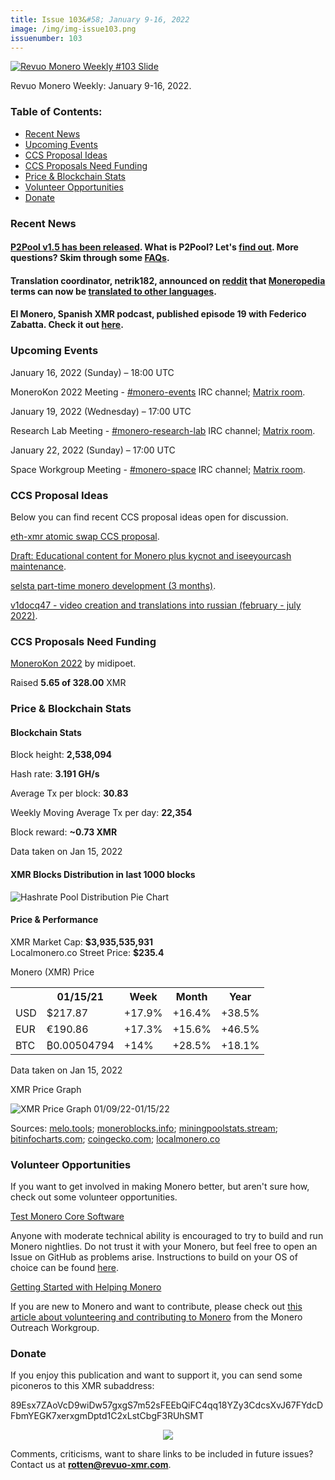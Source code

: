 ```yaml
---
title: Issue 103&#58; January 9-16, 2022
image: /img/img-issue103.png
issuenumber: 103
---
```

[<img src="/img/img-issue103.png" alt="Revuo Monero Weekly #103 Slide" class="img-lead">](/issue-103.html)

<p class="text-lead">Revuo Monero Weekly: January 9-16, 2022.</p>
<!--more-->

<h3>Table of Contents:</h3>
<ul class="contents">
    <li><a href="#news">Recent News</a></li>
    <li><a href="#events">Upcoming Events</a></li>
    <li><a href="#ideas">CCS Proposal Ideas</a></li>
    <li><a href="#proposals">CCS Proposals Need Funding</a></li>
    <li><a href="#stats">Price & Blockchain Stats</a></li>
    <li><a href="#volunteer">Volunteer Opportunities</a></li>
    <li><a href="#donate">Donate</a></li>
</ul>

<h3 id="news">Recent News</h3>

<div class="newsbyte">
    <h4><a href="https://github.com/SChernykh/p2pool/releases/tag/v1.5" target="_blank">P2Pool v1.5 has been released</a>. What is P2Pool? Let's <a href="https://github.com/SChernykh/p2pool/blob/master/README.md" target="_blank">find out</a>. More questions? Skim through some <a href="https://p2pool.io/#faq" target="_blank">FAQs</a>.</h4>
</div>

<div class="newsbyte">
    <h4>Translation coordinator, netrik182, announced on <a href="https://teddit.net/r/Monero/comments/s1a0ok/" target="_blank">reddit</a> that <a href="https://www.getmonero.org/resources/moneropedia/" target="_blank">Moneropedia</a> terms can now be <a href="https://translate.getmonero.org/projects/getmonero-moneropedia/" target="_blank">translated to other languages</a>.</h4>
</div>

<div class="newsbyte">
    <h4>El Monero, Spanish XMR podcast, published episode 19 with Federico Zabatta. Check it out <a href="https://yewtu.be/watch?v=dKV6ahaMWW8" target="_blank">here</a>.</h4>
</div>

<h3 id="events">Upcoming Events</h3>

<div class="event">
    <p class="date" markdown="1">January 16, 2022 (Sunday) – 18:00 UTC</p>
    <p markdown="1">MoneroKon 2022 Meeting - <a href="irc://irc.libera.chat/#monero-events" target="_blank">#monero-events</a> IRC channel; <a href="https://matrix.to/#/#monero-events:monero.social" target="_blank">Matrix room</a>.</p>
</div>

<div class="event">
    <p class="date" markdown="1">January 19, 2022 (Wednesday) – 17:00 UTC</p>
    <p markdown="1">Research Lab Meeting - <a href="irc://irc.libera.chat/#monero-research-lab" target="_blank">#monero-research-lab</a> IRC channel; <a href="https://matrix.to/#/#monero-research-lab:monero.social" target="_blank">Matrix room</a>.</p>
</div>

<div class="event">
    <p class="date" markdown="1">January 22, 2022 (Sunday) – 17:00 UTC</p>
    <p markdown="1">Space Workgroup Meeting - <a href="irc://irc.libera.chat/#monero-space" target="_blank">#monero-space</a> IRC channel; <a href="https://matrix.to/#/#monero-space:monero.social" target="_blank">Matrix room</a>.</p>
</div>

<h3 id="ideas">CCS Proposal Ideas</h3>

<p>Below you can find recent CCS proposal ideas open for discussion.</p>

<div class="proposal">
<p><a href="https://repo.getmonero.org/monero-project/ccs-proposals/-/merge_requests/277" target="_blank">eth-xmr atomic swap CCS proposal</a>.</p>
</div>

<div class="proposal">
<p><a href="https://repo.getmonero.org/monero-project/ccs-proposals/-/merge_requests/273" target="_blank">Draft: Educational content for Monero plus kycnot and iseeyourcash maintenance</a>.</p>
</div>

<div class="proposal">
<p><a href="https://repo.getmonero.org/monero-project/ccs-proposals/-/merge_requests/279" target="_blank">selsta part-time monero development (3 months)</a>.</p>
</div>

<div class="proposal">
<p><a href="https://repo.getmonero.org/monero-project/ccs-proposals/-/merge_requests/280" target="_blank">v1docq47 - video creation and translations into russian (february - july 2022)</a>.</p>
</div>

<h3 id="proposals">CCS Proposals Need Funding</h3>

<div class="proposal">
    <p><a href="https://ccs.getmonero.org/proposals/MoneroKon-2022-CCS.html" target="_blank">MoneroKon 2022</a> by midipoet.</p>
    <p>Raised <b>5.65 of 328.00</b> XMR</p>
</div>

<h3 id="stats">Price & Blockchain Stats</h3>

<h4 class="stat">Blockchain Stats</h4>

<div class="bcstats">
    <p>Block height: <b>2,538,094</b></p>
    <p>Hash rate: <b>3.191 GH/s</b></p>
    <p>Average Tx per block: <b>30.83</b></p>
    <p>Weekly Moving Average Tx per day: <b>22,354</b></p>
    <p>Block reward: <b>~0.73 XMR</b></p>
</div>
<p class="note">Data taken on Jan 15, 2022</p>

<h4 class="stat">XMR Blocks Distribution in last 1000 blocks</h4>
<p><img src="/img/hashrate-pool-distribution-0116.png" alt="Hashrate Pool Distribution Pie Chart"/></p>

<h4 class="stat" id="price-stat">Price & Performance</h4>

<div class="price-intro">XMR Market Cap: <b>$3,935,535,931</b><br/>Localmonero.co Street Price: <b>$235.4</b></div>

<p class="table-title">Monero (XMR) Price</p>
<table class="price-table">
  <tr class="row1">
    <th></th>
    <th>01/15/21</th>
    <th>Week</th>
    <th>Month</th>
    <th>Year</th>
  </tr>
  <tr>
    <td data-th="XMR to">USD</td>
    <td data-th="01/15/22">$217.87</td>
    <td data-th="Week" class="green">+17.9%</td>
    <td data-th="Month" class="green">+16.4%</td>
    <td data-th="Year" class="green">+38.5%</td>
  </tr>
  <tr class="row3">
    <td data-th="XMR to">EUR</td>
    <td data-th="01/15/22">€190.86</td>
    <td data-th="Week" class="green">+17.3%</td>
    <td data-th="Month" class="green">+15.6%</td>
    <td data-th="Year" class="green">+46.5%</td>
  </tr>
  <tr>
    <td data-th="XMR to">BTC</td>
    <td data-th="01/15/22">₿0.00504794</td>
    <td data-th="Week" class="green">+14%</td>
    <td data-th="Month" class="green">+28.5%</td>
    <td data-th="Year" class="green">+18.1%</td>
  </tr>
</table>
<p class="note">Data taken on Jan 15, 2022</p>

<p class="table-title">XMR Price Graph</p>

![XMR Price Graph 01/09/22-01/15/22](/img/weekly-chart-0116.png "XMR Price Graph 01/09/22-01/15/22") 

Sources: <a href="https://melo.tools/explorer/mainnet/" target="_blank">melo.tools</a>; <a href="https://moneroblocks.info/stats/transaction-stats" target="_blank">moneroblocks.info</a>; <a href="https://miningpoolstats.stream/monero" target="_blank">miningpoolstats.stream</a>; <a href="https://bitinfocharts.com/monero/" target="_blank">bitinfocharts.com</a>; <a href="https://www.coingecko.com/en/coins/monero" target="_blank">coingecko.com</a>; <a href="https://localmonero.co/statistics" target="_blank">localmonero.co</a>

<h3 id="volunteer">Volunteer Opportunities</h3>

<p>If you want to get involved in making Monero better, but aren't sure how, check out some volunteer opportunities.</p>

<div class="newsbyte">
    <p class="date"><a href="https://github.com/monero-project/monero" target="_blank">Test Monero Core Software</a></p>
    <p>Anyone with moderate technical ability is encouraged to try to build and run Monero nightlies. Do not trust it with your Monero, but feel free to open an Issue on GitHub as problems arise. Instructions to build on your OS of choice can be found <a href="https://github.com/monero-project/monero#compiling-monero-from-source" target="_blank">here</a>. </p>
</div>

<div class="newsbyte">
    <p class="date"><a href="https://github.com/monero-project/monero" target="_blank">Getting Started with Helping Monero</a></p>
    <p>If you are new to Monero and want to contribute, please check out <a href="https://www.monerooutreach.org/stories/getting-started-helping-monero.php" target="_blank">this article about volunteering and contributing to Monero</a> from the Monero Outreach Workgroup. </p>
</div>

<h3 id="donate">Donate</h3>

<p markdown="1">If you enjoy this publication and want to support it, you can send some piconeros to this XMR subaddress:</p>

<p class="address" markdown="1">89Esx7ZAoVcD9wiDw57gxgS7m52sFEEbQiFC4qq18YZy3CdcsXvJ67FYdcDFbmYEGK7xerxgmDptd1C2xLstCbgF3RUhSMT</p>

<p><center><a href="monero:89Esx7ZAoVcD9wiDw57gxgS7m52sFEEbQiFC4qq18YZy3CdcsXvJ67FYdcDFbmYEGK7xerxgmDptd1C2xLstCbgF3RUhSMT" class="qr"><img src="/img/donate-monero.jpg" style="max-width: 200px;"/></a></center></p>

Comments, criticisms, want to share links to be included in future issues? Contact us at **rotten@revuo-xmr.com**.
